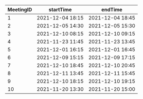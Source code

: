 MeetingID | startTime | endTime
--- | --- | ---
1 | 2021-12-04 18:15 | 2021-12-04 18:45
2 | 2021-12-05 14:30 | 2021-12-05 15:30
3 | 2021-12-10 08:15 | 2021-12-10 09:15
4 | 2021-11-23 11:45 | 2021-11-23 13:45
5 | 2021-12-01 16:15 | 2021-12-01 16:45
6 | 2021-12-09 15:15 | 2021-12-09 17:15
7 | 2021-12-10 18:45 | 2021-12-10 20:45
8 | 2021-12-11 13:45 | 2021-12-11 15:45
9 | 2021-12-10 18:15 | 2021-12-10 19:15
10 | 2021-11-20 13:30 | 2021-11-20 15:00